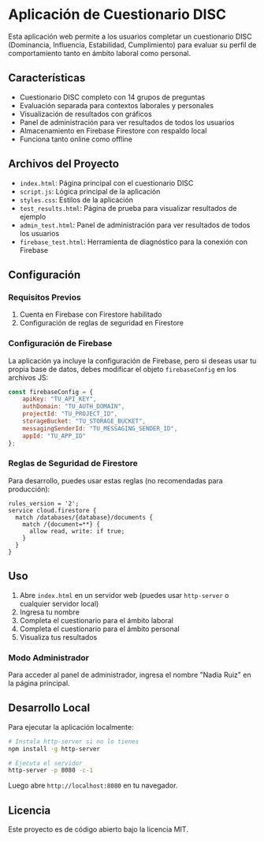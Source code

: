 # Aplicación de Cuestionario DISC

Esta aplicación web permite a los usuarios completar un cuestionario DISC (Dominancia, Influencia, Estabilidad, Cumplimiento) para evaluar su perfil de comportamiento tanto en ámbito laboral como personal.

## Características

- Cuestionario DISC completo con 14 grupos de preguntas
- Evaluación separada para contextos laborales y personales
- Visualización de resultados con gráficos
- Panel de administración para ver resultados de todos los usuarios
- Almacenamiento en Firebase Firestore con respaldo local
- Funciona tanto online como offline

## Archivos del Proyecto

- `index.html`: Página principal con el cuestionario DISC
- `script.js`: Lógica principal de la aplicación
- `styles.css`: Estilos de la aplicación
- `test_results.html`: Página de prueba para visualizar resultados de ejemplo
- `admin_test.html`: Panel de administración para ver resultados de todos los usuarios
- `firebase_test.html`: Herramienta de diagnóstico para la conexión con Firebase

## Configuración

### Requisitos Previos

1. Cuenta en Firebase con Firestore habilitado
2. Configuración de reglas de seguridad en Firestore

### Configuración de Firebase

La aplicación ya incluye la configuración de Firebase, pero si deseas usar tu propia base de datos, debes modificar el objeto `firebaseConfig` en los archivos JS:

```javascript
const firebaseConfig = {
    apiKey: "TU_API_KEY",
    authDomain: "TU_AUTH_DOMAIN",
    projectId: "TU_PROJECT_ID",
    storageBucket: "TU_STORAGE_BUCKET",
    messagingSenderId: "TU_MESSAGING_SENDER_ID",
    appId: "TU_APP_ID"
};
```

### Reglas de Seguridad de Firestore

Para desarrollo, puedes usar estas reglas (no recomendadas para producción):

```
rules_version = '2';
service cloud.firestore {
  match /databases/{database}/documents {
    match /{document=**} {
      allow read, write: if true;
    }
  }
}
```

## Uso

1. Abre `index.html` en un servidor web (puedes usar `http-server` o cualquier servidor local)
2. Ingresa tu nombre
3. Completa el cuestionario para el ámbito laboral
4. Completa el cuestionario para el ámbito personal
5. Visualiza tus resultados

### Modo Administrador

Para acceder al panel de administrador, ingresa el nombre "Nadia Ruiz" en la página principal.

## Desarrollo Local

Para ejecutar la aplicación localmente:

```bash
# Instala http-server si no lo tienes
npm install -g http-server

# Ejecuta el servidor
http-server -p 8080 -c-1
```

Luego abre `http://localhost:8080` en tu navegador.

## Licencia

Este proyecto es de código abierto bajo la licencia MIT. 